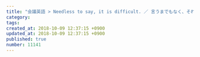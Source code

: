 ```yaml
---
title: "会議英語 > Needless to say, it is difficult. ／ 言うまでもなく、それは難しいです 2014-02-04"
category: 
tags: 
created_at: 2018-10-09 12:37:15 +0900
updated_at: 2018-10-09 12:37:15 +0900
published: true
number: 11141
---
```



